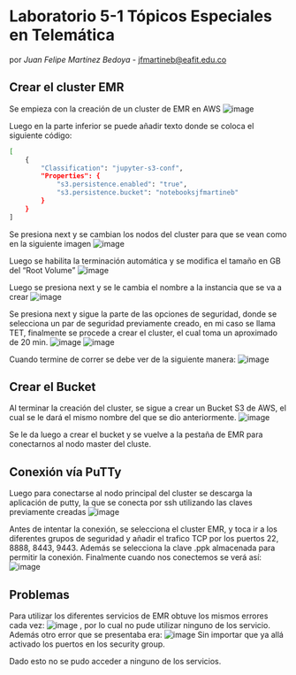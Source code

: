 # Laboratorio 5-1 Tópicos Especiales en Telemática
 por *Juan Felipe Martínez Bedoya* - jfmartineb@eafit.edu.co
 
## Crear el cluster EMR
Se empieza con la creación de un cluster de EMR en AWS
![image](https://user-images.githubusercontent.com/69642154/200090494-2ce99c60-9846-4e11-8b2f-6012dd2f78b8.png)

Luego en la parte inferior se puede añadir texto donde se coloca el siguiente código:
```bash
[
    {
        "Classification": "jupyter-s3-conf",
        "Properties": {
            "s3.persistence.enabled": "true",
            "s3.persistence.bucket": "notebooksjfmartineb"
        }
    }
]
```

Se presiona next y se cambian los nodos del cluster para que se vean como en la siguiente imagen
![image](https://user-images.githubusercontent.com/69642154/200090537-cb9fd48e-5f92-40db-aa01-508c48d5a657.png)

Luego se habilita la terminación automática y se modifica el tamaño en GB del “Root Volume”
![image](https://user-images.githubusercontent.com/69642154/200090549-59fb98a0-6696-43fd-abd0-a71b245b0fd6.png)

Luego se presiona next y se le cambia el nombre a la instancia que se va a crear
![image](https://user-images.githubusercontent.com/69642154/200090563-889308b3-7b73-4a78-9771-e5b0e2671292.png)

Se presiona next y sigue la parte de las opciones de seguridad, donde se selecciona un par de seguridad previamente creado, en mi caso se llama TET, finalmente se procede a crear el cluster, el cual toma un aproximado de 20 min.
![image](https://user-images.githubusercontent.com/69642154/200090574-1f979d2d-2236-41cb-bcf0-573cd3728e84.png)
![image](https://user-images.githubusercontent.com/69642154/200090581-84962325-a36d-4007-8a8d-229d2f23ff6e.png)

Cuando termine de correr se debe ver de la siguiente manera:
![image](https://user-images.githubusercontent.com/69642154/200090590-28c51a6a-a5ee-475d-bf1d-0b2455a867d8.png)

## Crear el Bucket
Al terminar la creación del cluster, se sigue a crear un Bucket S3 de AWS, el cual se le dará el mismo nombre del que se dio anteriormente.
![image](https://user-images.githubusercontent.com/69642154/200090619-a483cbd5-7d30-4a6f-a418-fc648322e287.png)

Se le da luego a crear el bucket y se vuelve a la pestaña de EMR para conectarnos al nodo master del cluste.

## Conexión vía PuTTy
Luego para conectarse al nodo principal del cluster se descarga la aplicación de putty, la que se conecta por ssh utilizando las claves previamente creadas
![image](https://user-images.githubusercontent.com/69642154/200090643-bd453ca3-1c3a-490d-bc06-a16354ac630d.png)

Antes de intentar la conexión, se selecciona el cluster EMR, y  toca ir a los diferentes grupos de seguridad y añadir el trafico TCP por los puertos 22, 8888, 8443, 9443. Además se selecciona la clave .ppk almacenada para permitir la conexión. Finalmente cuando nos conectemos se verá así:
![image](https://user-images.githubusercontent.com/69642154/200090723-871a0931-9184-4e06-981d-4c8c525f1287.png)

## Problemas
Para utilizar los diferentes servicios de EMR obtuve los mismos errores cada vez:
![image](https://user-images.githubusercontent.com/69642154/200090788-9bb3f70e-870d-44d6-9436-d951e1671018.png)
 , por lo cual no pude utilizar ninguno de los servicio. Además otro error que se presentaba era:
 ![image](https://user-images.githubusercontent.com/69642154/200090798-ec30b3f0-c1e3-43c3-aa60-917e2950bf47.png)
Sin importar que ya allá activado los puertos en los security group.

Dado esto no se pudo acceder a ninguno de los servicios.
